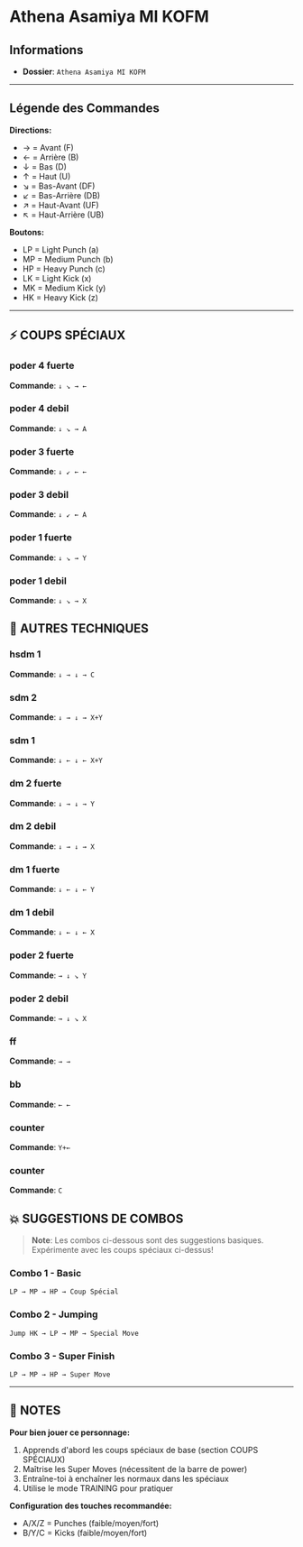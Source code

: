 # Athena Asamiya MI KOFM

## Informations
- **Dossier**: `Athena Asamiya MI KOFM`

---

## Légende des Commandes

**Directions:**
- → = Avant (F)
- ← = Arrière (B)
- ↓ = Bas (D)
- ↑ = Haut (U)
- ↘ = Bas-Avant (DF)
- ↙ = Bas-Arrière (DB)
- ↗ = Haut-Avant (UF)
- ↖ = Haut-Arrière (UB)

**Boutons:**
- LP = Light Punch (a)
- MP = Medium Punch (b)
- HP = Heavy Punch (c)
- LK = Light Kick (x)
- MK = Medium Kick (y)
- HK = Heavy Kick (z)

---

## ⚡ COUPS SPÉCIAUX

### poder 4 fuerte
**Commande**: `↓ ↘ → ←`

### poder 4 debil
**Commande**: `↓ ↘ → A`

### poder 3 fuerte
**Commande**: `↓ ↙ ← ←`

### poder 3 debil
**Commande**: `↓ ↙ ← A`

### poder 1 fuerte
**Commande**: `↓ ↘ → Y`

### poder 1 debil
**Commande**: `↓ ↘ → X`


## 🎯 AUTRES TECHNIQUES

### hsdm 1
**Commande**: `↓ → ↓ → C`

### sdm 2
**Commande**: `↓ → ↓ → X+Y`

### sdm 1
**Commande**: `↓ ← ↓ ← X+Y`

### dm 2 fuerte
**Commande**: `↓ → ↓ → Y`

### dm 2 debil
**Commande**: `↓ → ↓ → X`

### dm 1 fuerte
**Commande**: `↓ ← ↓ ← Y`

### dm 1 debil
**Commande**: `↓ ← ↓ ← X`

### poder 2 fuerte
**Commande**: `→ ↓ ↘ Y`

### poder 2 debil
**Commande**: `→ ↓ ↘ X`

### ff
**Commande**: `→ →`

### bb
**Commande**: `← ←`

### counter
**Commande**: `Y+←`

### counter
**Commande**: `C`


## 💥 SUGGESTIONS DE COMBOS

> **Note**: Les combos ci-dessous sont des suggestions basiques. Expérimente avec les coups spéciaux ci-dessus!

### Combo 1 - Basic
```
LP → MP → HP → Coup Spécial
```

### Combo 2 - Jumping
```
Jump HK → LP → MP → Special Move
```

### Combo 3 - Super Finish
```
LP → MP → HP → Super Move
```

---

## 📝 NOTES

**Pour bien jouer ce personnage:**
1. Apprends d'abord les coups spéciaux de base (section COUPS SPÉCIAUX)
2. Maîtrise les Super Moves (nécessitent de la barre de power)
3. Entraîne-toi à enchaîner les normaux dans les spéciaux
4. Utilise le mode TRAINING pour pratiquer

**Configuration des touches recommandée:**
- A/X/Z = Punches (faible/moyen/fort)
- B/Y/C = Kicks (faible/moyen/fort)

